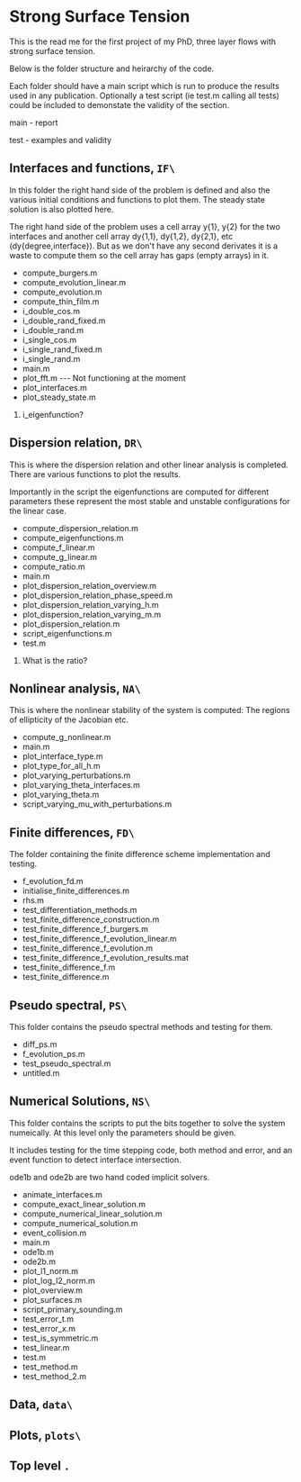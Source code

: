 # Strong Surface Tension

This is the read me for the first project of my PhD, three layer flows with strong surface tension.

Below is the folder structure and heirarchy of the code.

Each folder should have a main script which is run to produce the results used in any publication. Optionally a test script (ie test.m calling all tests) could be included to demonstate the validity of the section.

main - report

test - examples and validity

## Interfaces and functions, `IF\`

In this folder the right hand side of the problem is defined and also the various initial conditions and functions to plot them. The steady state solution is also plotted here.

The right hand side of the problem uses a cell array y{1}, y{2} for the two interfaces and another cell array dy{1,1}, dy{1,2}, dy{2,1}, etc (dy{degree,interface}). But as we don't have any second derivates it is a waste to compute them so the cell array has gaps (empty arrays) in it.

* compute_burgers.m
* compute_evolution_linear.m
* compute_evolution.m
* compute_thin_film.m
* i_double_cos.m
* i_double_rand_fixed.m
* i_double_rand.m
* i_single_cos.m
* i_single_rand_fixed.m
* i_single_rand.m
* main.m
* plot_fft.m --- Not functioning at the moment
* plot_interfaces.m
* plot_steady_state.m

1. i_eigenfunction?

## Dispersion relation, `DR\`

This is where the dispersion relation and other linear analysis is completed.
There are various functions to plot the results.

Importantly in the script the eigenfunctions are computed for different parameters these represent the most stable and unstable configurations for the linear case.

* compute_dispersion_relation.m
* compute_eigenfunctions.m
* compute_f_linear.m
* compute_g_linear.m
* compute_ratio.m
* main.m
* plot_dispersion_relation_overview.m
* plot_dispersion_relation_phase_speed.m
* plot_dispersion_relation_varying_h.m
* plot_dispersion_relation_varying_m.m
* plot_dispersion_relation.m
* script_eigenfunctions.m
* test.m

1. What is the ratio?

## Nonlinear analysis, `NA\`

This is where the nonlinear stability of the system is computed:
The regions of ellipticity of the Jacobian etc.

* compute_g_nonlinear.m
* main.m
* plot_interface_type.m
* plot_type_for_all_h.m
* plot_varying_perturbations.m
* plot_varying_theta_interfaces.m
* plot_varying_theta.m
* script_varying_mu_with_perturbations.m


## Finite differences, `FD\`

The folder containing the finite difference scheme implementation and testing.

* f_evolution_fd.m
* initialise_finite_differences.m
* rhs.m
* test_differentiation_methods.m
* test_finite_difference_construction.m
* test_finite_difference_f_burgers.m
* test_finite_difference_f_evolution_linear.m
* test_finite_difference_f_evolution.m
* test_finite_difference_f_evolution_results.mat
* test_finite_difference_f.m
* test_finite_difference.m


## Pseudo spectral, `PS\`

This folder contains the pseudo spectral methods and testing for them.

* diff_ps.m
* f_evolution_ps.m
* test_pseudo_spectral.m
* untitled.m


## Numerical Solutions, `NS\`

This folder contains the scripts to put the bits together to solve the system numeically. At this level only the parameters should be given.

It includes testing for the time stepping code, both method and error, and an event function to detect interface intersection.

ode1b and ode2b are two hand coded implicit solvers.

* animate_interfaces.m
* compute_exact_linear_solution.m
* compute_numerical_linear_solution.m
* compute_numerical_solution.m
* event_collision.m
* main.m
* ode1b.m
* ode2b.m
* plot_l1_norm.m
* plot_log_l2_norm.m
* plot_overview.m
* plot_surfaces.m
* script_primary_sounding.m
* test_error_t.m
* test_error_x.m
* test_is_symmetric.m
* test_linear.m
* test.m
* test_method.m
* test_method_2.m


## Data, `data\`


## Plots, `plots\`


## Top level `.`
